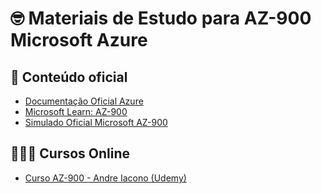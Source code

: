 # 🤓 Materiais de Estudo para AZ-900 Microsoft Azure

## 💙 Conteúdo oficial

- [Documentação Oficial Azure](https://docs.microsoft.com/azure/)
- [Microsoft Learn: AZ-900](https://docs.microsoft.com/learn/certifications/exams/az-900)
- [Simulado Oficial Microsoft AZ-900](https://docs.microsoft.com/learn/certifications/exams/az-900#exam-resources)

## 👩🏽‍💻 Cursos Online

- [Curso AZ-900 - Andre Iacono (Udemy)](https://www.udemy.com/course/az-900-preparacao-para-o-exame-microsoft-azure-fundamentals/learn/lecture/30165814#overview)
